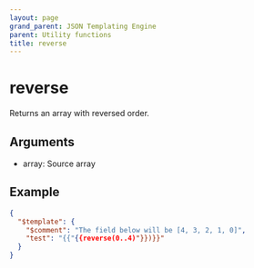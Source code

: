 ```yaml
---
layout: page
grand_parent: JSON Templating Engine
parent: Utility functions
title: reverse
---
```


# reverse

Returns an array with reversed order.

## Arguments

 - array: Source array

## Example

```json
{
  "$template": {
    "$comment": "The field below will be [4, 3, 2, 1, 0]",
    "test": "{{"{{reverse(0..4)"}})}}"
  }
}
```